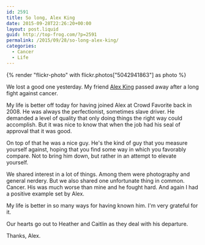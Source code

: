 ```yaml
---
id: 2591
title: So long, Alex King
date: 2015-09-28T22:26:20+00:00
layout: post.liquid
guid: http://top-frog.com/?p=2591
permalink: /2015/09/28/so-long-alex-king/
categories:
  - Cancer
  - Life
---
```


{% render "flickr-photo" with flickr.photos["5042941863"] as photo %} 

We lost a good one yesterday. My friend [Alex King](http://alexking.org) passed away after a long fight against cancer.

My life is better off today for having joined Alex at Crowd Favorite back in 2008. He was always the perfectionist, sometimes slave driver. He demanded a level of quality that only doing things the right way could accomplish. But it was nice to know that when the job had his seal of approval that it was good.

On top of that he was a nice guy. He's the kind of guy that you measure yourself against, hoping that you find some way in which you favorably compare. Not to bring him down, but rather in an attempt to elevate yourself.

We shared interest in a lot of things. Among them were photography and general nerdery. But we also shared one unfortunate thing in common. Cancer. His was much worse than mine and he fought hard. And again I had a positive example set by Alex.

My life is better in so many ways for having known him. I'm very grateful for it.

Our hearts go out to Heather and Caitlin as they deal with his departure.

Thanks, Alex.
